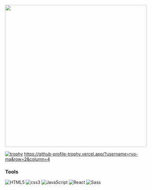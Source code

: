 


<a href="https://github.com/HongTaeHoon"><img align="center" style="width:467px" src="https://github-readme-stats.vercel.app/api/top-langs/?username=HongTaeHoon&layout=compact&hide_border=true&bg_color=141321&title_color=fff&text_color=fff&" /></a>

[![trophy](https://github-profile-trophy.vercel.app/?username=ryo-ma)](https://github.com/ryo-ma/github-profile-trophy)
https://github-profile-trophy.vercel.app/?username=ryo-ma&row=2&column=4

### Tools

<img alt="HTML5" src ="https://img.shields.io/badge/HTML5-E34F26.svg?&style=for-the-badge&logo=HTML5&logoColor=white"/> <img alt="css3" src ="https://img.shields.io/badge/css3-1572B6.svg?&style=for-the-badge&logo=css3&logoColor=white"/> <img alt="JavaScript" src ="https://img.shields.io/badge/JavaScript-F7DF1E.svg?&style=for-the-badge&logo=JavaScript&logoColor=white"/> <img alt="React" src ="https://img.shields.io/badge/react-61DAFB.svg?&style=for-the-badge&logo=react&logoColor=white"/> <img alt="Sass" src ="https://img.shields.io/badge/sass-CC6699.svg?&style=for-the-badge&logo=sass&logoColor=white"/><br/>
